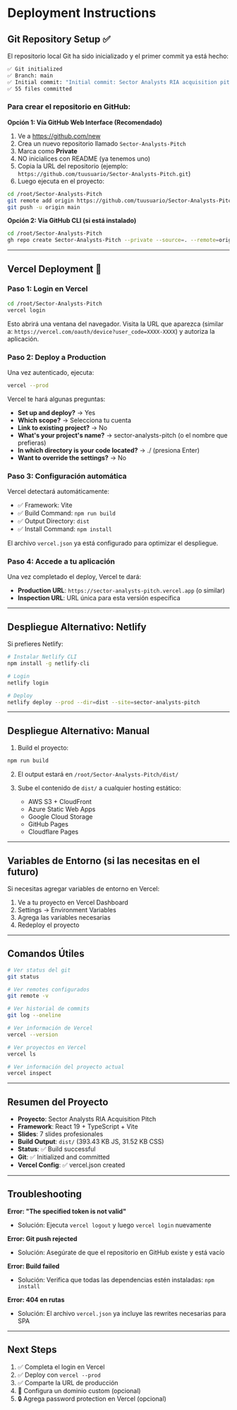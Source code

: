 # Deployment Instructions

## Git Repository Setup ✅

El repositorio local Git ha sido inicializado y el primer commit ya está hecho:

```bash
✅ Git initialized
✅ Branch: main
✅ Initial commit: "Initial commit: Sector Analysts RIA acquisition pitch deck"
✅ 55 files committed
```

### Para crear el repositorio en GitHub:

**Opción 1: Vía GitHub Web Interface (Recomendado)**

1. Ve a https://github.com/new
2. Crea un nuevo repositorio llamado `Sector-Analysts-Pitch`
3. Marca como **Private**
4. NO inicialices con README (ya tenemos uno)
5. Copia la URL del repositorio (ejemplo: `https://github.com/tuusuario/Sector-Analysts-Pitch.git`)
6. Luego ejecuta en el proyecto:

```bash
cd /root/Sector-Analysts-Pitch
git remote add origin https://github.com/tuusuario/Sector-Analysts-Pitch.git
git push -u origin main
```

**Opción 2: Vía GitHub CLI (si está instalado)**

```bash
cd /root/Sector-Analysts-Pitch
gh repo create Sector-Analysts-Pitch --private --source=. --remote=origin --push
```

---

## Vercel Deployment 🚀

### Paso 1: Login en Vercel

```bash
cd /root/Sector-Analysts-Pitch
vercel login
```

Esto abrirá una ventana del navegador. Visita la URL que aparezca (similar a: `https://vercel.com/oauth/device?user_code=XXXX-XXXX`) y autoriza la aplicación.

### Paso 2: Deploy a Production

Una vez autenticado, ejecuta:

```bash
vercel --prod
```

Vercel te hará algunas preguntas:
- **Set up and deploy?** → Yes
- **Which scope?** → Selecciona tu cuenta
- **Link to existing project?** → No
- **What's your project's name?** → sector-analysts-pitch (o el nombre que prefieras)
- **In which directory is your code located?** → ./ (presiona Enter)
- **Want to override the settings?** → No

### Paso 3: Configuración automática

Vercel detectará automáticamente:
- ✅ Framework: Vite
- ✅ Build Command: `npm run build`
- ✅ Output Directory: `dist`
- ✅ Install Command: `npm install`

El archivo `vercel.json` ya está configurado para optimizar el despliegue.

### Paso 4: Accede a tu aplicación

Una vez completado el deploy, Vercel te dará:
- **Production URL**: `https://sector-analysts-pitch.vercel.app` (o similar)
- **Inspection URL**: URL única para esta versión específica

---

## Despliegue Alternativo: Netlify

Si prefieres Netlify:

```bash
# Instalar Netlify CLI
npm install -g netlify-cli

# Login
netlify login

# Deploy
netlify deploy --prod --dir=dist --site=sector-analysts-pitch
```

---

## Despliegue Alternativo: Manual

1. Build el proyecto:
```bash
npm run build
```

2. El output estará en `/root/Sector-Analysts-Pitch/dist/`

3. Sube el contenido de `dist/` a cualquier hosting estático:
   - AWS S3 + CloudFront
   - Azure Static Web Apps
   - Google Cloud Storage
   - GitHub Pages
   - Cloudflare Pages

---

## Variables de Entorno (si las necesitas en el futuro)

Si necesitas agregar variables de entorno en Vercel:

1. Ve a tu proyecto en Vercel Dashboard
2. Settings → Environment Variables
3. Agrega las variables necesarias
4. Redeploy el proyecto

---

## Comandos Útiles

```bash
# Ver status del git
git status

# Ver remotes configurados
git remote -v

# Ver historial de commits
git log --oneline

# Ver información de Vercel
vercel --version

# Ver proyectos en Vercel
vercel ls

# Ver información del proyecto actual
vercel inspect
```

---

## Resumen del Proyecto

- **Proyecto**: Sector Analysts RIA Acquisition Pitch
- **Framework**: React 19 + TypeScript + Vite
- **Slides**: 7 slides profesionales
- **Build Output**: `dist/` (393.43 KB JS, 31.52 KB CSS)
- **Status**: ✅ Build successful
- **Git**: ✅ Initialized and committed
- **Vercel Config**: ✅ vercel.json created

---

## Troubleshooting

**Error: "The specified token is not valid"**
- Solución: Ejecuta `vercel logout` y luego `vercel login` nuevamente

**Error: Git push rejected**
- Solución: Asegúrate de que el repositorio en GitHub existe y está vacío

**Error: Build failed**
- Solución: Verifica que todas las dependencias estén instaladas: `npm install`

**Error: 404 en rutas**
- Solución: El archivo `vercel.json` ya incluye las rewrites necesarias para SPA

---

## Next Steps

1. ✅ Completa el login en Vercel
2. ✅ Deploy con `vercel --prod`
3. ✅ Comparte la URL de producción
4. 📧 Configura un dominio custom (opcional)
5. 🔒 Agrega password protection en Vercel (opcional)

